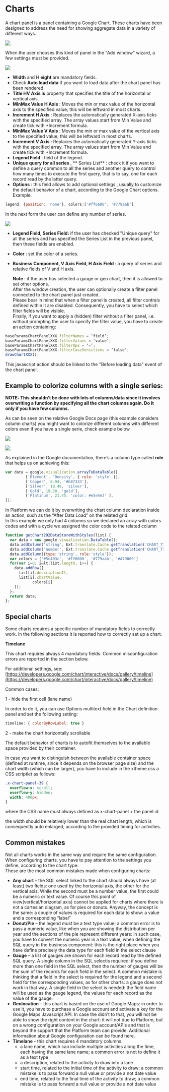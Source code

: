 # Charts

A chart panel is a panel containing a Google Chart. These charts have been designed to address the need for showing aggregate data in a variety of different ways.

![](http://4wsplatform.org/wp-content/uploads/2015/12/2016-07-05\_bn-1024x522.jpg)

When the user chooses this kind of panel in the "Add window" wizard, a few settings must be provided.

![](http://4wsplatform.org/wp-content/uploads/2015/12/chartDetail-1024x522.jpg)

* **Width**  and H **eight**  are mandatory fields.
* Check  **Auto load data**  if you want to load data after the chart panel has been rendered.
* **Title HV Axis is** property that specifies the title of the horizontal or vertical axis.
* **MinMax Value H Axis** : Moves the min or max value of the horizontal axis to the specified value; this will be leftward in most charts.
* **Increment H Axis** : Replaces the automatically generated X-axis ticks with the specified array. The array values start from Min Value and create tick with +Increment formula.
* **MinMax Value V Axis** : Moves the min or max value of the vertical axis to the specified value; this will be leftward in most charts.
* **Increment V Axis** : Replaces the automatically generated Y-axis ticks with the specified array. The array values start from Min Value and create tick with +Increment formula.
* **Legend Field** : field of the legend.
* **Unique query for all series** , ** Series List** : check it if you want to define a query common to all the series and another query to control how many times to execute the first query, that is to say, one for each record read by the latter query.
* **Options** : this field allows to add optional settings , usually to customize the default behavior of a chart, according to the Google Chart options. Example:

```javascript
legend: {position: 'none'}, colors:['#ff6600', '#779aab']
```

In the next form the user can define any number of series.

![](http://4wsplatform.org/wp-content/uploads/2015/12/chartFields-1024x489.jpg)

* **Legend Field, Series Field:**  if the user has checked "Unique query" for all the series and has specified the Series List in the previous panel, then these fields are enabled.
* **Color** : set the color of a series.
*   **Business Component, V Axis Field, H Axis Field** : a query of series and relative fields of V and H axis.

    **Note** : if the user has selected a gauge or geo chart, then it is allowed to set other options.\
    After the window creation, the user can optionally create a filter panel connected to the chart panel just created.\
    Please bear in mind that when a filter panel is created, all filter contrals defined within it are disabled. Consequently, you have to select which filter fields will be visible.\
    Finally, if you want to apply a (hidden) filter without a filter panel, i.e. without prompting the user to specify the filter value, you have to create an action containing:

```javascript
baseParamsChartPanelXXX.filterNames = ‘field’;
baseParamsChartPanelXXX.filterValues = ‘value’;
baseParamsChartPanelXXX.filterOps = ‘=’;
baseParamsChartPanelXXX.filterCaseSensitives = ‘false’;
drawChartXXX();
```

This javascript action should be linked to the "Before loading data" event of the chart panel.

## **Example to colorize columns with a single series:**

**NOTE:** **This shouldn’t be done with lots of columns/data since it involves overwriting a function by specifying all the chart columns again. Do it only if you have few columns.**

As can be seen on the relative Google Docs page (this example considers column charts) you might want to colorize different columns with different colors even if you have a single serie, check example below.

![](http://4wsplatform.org/wp-content/uploads/2015/12/singleSerieColor.jpg)

![](http://4wsplatform.org/wp-content/uploads/2015/12/singleSerieMultipleColors.jpg)

As explained in the Google documentation, there’s a column type called **role** that helps us on achieving this:

```javascript
var data = google.visualization.arrayToDataTable([
         ['Element', 'Density', { role: 'style' }],
         ['Copper', 8.94, '#b87333'],
         ['Silver', 10.49, 'silver'],
         ['Gold', 19.30, 'gold'],
         ['Platinum', 21.45, 'color: #e5e4e2' ],
]);
```

In Platform we can do it by overwriting the chart column declaration inside an action, such as the “After Data Load” on the related grid.\
In this example we only had 4 columns so we declared an array with colors codes and with a cycle we assigned the color code to the related column

```javascript
function getChart292DataStoreWithStyles(list) {
  var data = new google.visualization.DataTable();
  data.addColumn('string', Ext.translate.Cache.getTranslation('CHART_TITLE.292.DESCRIPTION_IT'));
  data.addColumn('number', Ext.translate.Cache.getTranslation('CHART_TITLE.292.CHART_VALUE'));
  data.addColumn({type:'string', role:'style'});
  var colors = ['#5c403c', '#ff6600', '#779aab', '#A79069']
  for(var i=0; i&lt;list.length; i++) {
    data.addRow([
      list[i].descriptionIt,
      list[i].chartValue,
            colors[i]
    ]);
  };
  return data;
};
```

## Special charts

Some charts requires a specific number of mandatory fields to correctly work. In the following sections it is reported how to correctly set up a chart.

**Timelane**

This chart requires always 4 mandatory fields. Common misconfiguration errors are reported in the section below.

For additional settings, see: [https://developers.google.com/chart/interactive/docs/gallery/timeline](https://developers.google.com/chart/interactive/docs/gallery/timeline)

Common cases:

1 - hide the first cell (lane name)

In order to do it, you can use Options multitext field in the Chart definition panel and set the following setting:

```javascript
timeline: { colorByRowLabel: true }
```

2 - make the chart horizontally scrollable

The default behavior of charts is to autofit themselves to the available space provided by their container.

In case you want to distinguish between the available container space (defined at runtime, since it depends on the browser page size) and the chart width (which can be larger), you have to include in the xtheme.css a CSS scriptlet as follows:

```css
.x-chart-panel-39 {
  overflow-x: scroll;
  overflow-y: hidden;
  width: 400px;
}
```

where the CSS name must always defined as x-chart-panel + the panel id

the width should be relatively lower than the real chart length, which is consequently auto enlarged, according to the provided timing for activities.

## Common mistakes

Not all charts works in the same way and require the same configuration. When configuring charts, you have to pay attention to the settings you define, according to the chart type.\
These are the most common mistakes made when configuring charts:

* **Any chart –** the SQL select linked to the chart should always have (at least) two fields: one used by the horizontal axis, the other for the vertical axis. While the second must be a number value, the first could be a numeric or text value. Of course this point of view(vertical/horizontal axis) cannot be applied for charts where there is not a cartesian diagram, as for pies or donuts. Anyway, the concept is the same: a couple of values is required for each data to show: a value and a corresponding “label”
* **Donut/Pie**  – the legend must be a text type value; a common error is to pass a numeric value, like when you are showing the distribution per year and the sections of the pie represent different years: in such case, you have to convert the numeric year in a text value, when defining the SQL query in the business component: this is the right place when you have define precisely the data type for each field in the select clause
* **Gauge**  – a list of gauges are shown for each record read by the defined SQL query. A single column in the SQL selectis required: if you define more than one field in the SQL select, then the number of gauges will be the sum of the records for each field in the select. A common mistake is thinking that a field in the select is required for the legend and a second field for the corresponding values, as for other charts: a gauge does not work in that way. A single field in the select is needed: the field name will be used as the gauge legend, the values for each record as the value of the gauge.
* **Geolocation**  – this chart is based on the use of Google Maps: in order to use it, you have to purchase a Google account and activate a key for the Google Maps Javascript API. In case the didn’t to that, you will not be able to show the right content in the chart: it will not due to Platform, but on a wrong configuration on your Google account/APIs and that is beyond the support that the Platform team can provide. Additional information about Google configuration can be found here.
* **Timelane** - this chart requires 4 mandatory columns:&#x20;
  * a lane name, which can include multiple activities along the time, each having the same lane name; a common error is not to define it as a text type
  * a description, related to the activity to draw into a lane
  * start time, related to the initial time of the activity to draw; a common mistake is to pass forward a null value or provide a not date value
  * end time, related to the final time of the activity to draw; a common mistake is to pass forward a null value or provide a not date value
